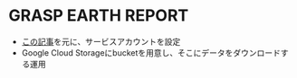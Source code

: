 # GRASP EARTH REPORT

- [この記事](https://cloud.google.com/iam/docs/creating-managing-service-account-keys?hl=ja)を元に、サービスアカウントを設定
- Google Cloud Storageにbucketを用意し、そこにデータをダウンロードする運用